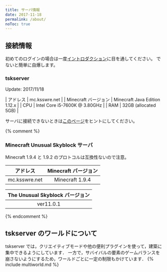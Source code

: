 ```yaml
---
title: サーバ情報
date: 2017-11-18
permalink: /about/
noToc: true
---
```


## 接続情報
初めてのログインの場合は一度[イントロダクション](/introduction)に目を通してください。
でないと簡単に自爆します。

### tskserver
Update: 2017/11/18 

| アドレス             | mc.ksswre.net |
| Minecraft バージョン | Minecraft Java Edition 1.12.x |
| CPU                  | Intel Core i5-7600K @ 3.80GHz |
| RAM                  | 32GB (allocated 5GB) |

サーバに接続できないときは[このページ](/status)をヒントにしてください。

{% comment %}
### Minecraft Unusual Skyblock サーバ

Minecraft 1.9.4 と 1.9.2 のプロトコルは互換性ないので注意。

|アドレス        |Minecraft バージョン|
|:--------------:|:------------------:|
|mc.ksswre.net   |Minecraft 1.9.4     |


|The Unusual Skyblock バージョン|
|:-----------------------------:|
|ver11.0.1                      |
{% endcomment %}

## tskserver のワールドについて
tskserver では，クリエイティブモードや他の便利プラグインを使って，建築に集中できるようにしています．
一方で，サバイバルの要素のゲームバランスを崩さないようにするため，ワールドごとに一定の制限もかけています．
{% include multiworld.md %}

